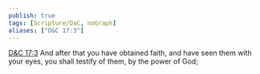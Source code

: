 ```yaml
---
publish: true
tags: [Scripture/DaC, noGraph]
aliases: ["D&C 17:3"]
---
```

[D&C 17:3](https://churchofjesuschrist.org/study/scriptures/dc-testament/dc/17?lang=eng&id=p3#p3) And after that you have obtained faith, and have seen them with your eyes, you shall testify of them, by the power of God;

